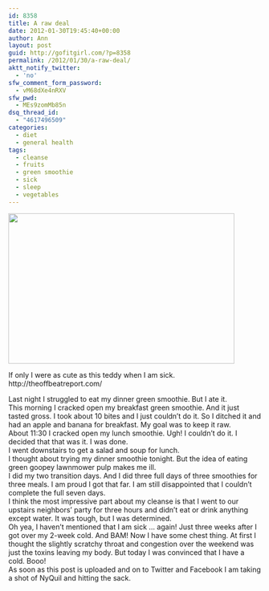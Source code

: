 ```yaml
---
id: 8358
title: A raw deal
date: 2012-01-30T19:45:40+00:00
author: Ann
layout: post
guid: http://gofitgirl.com/?p=8358
permalink: /2012/01/30/a-raw-deal/
aktt_notify_twitter:
  - 'no'
sfw_comment_form_password:
  - vM68dXe4nRXV
sfw_pwd:
  - MEs9zomMb85n
dsq_thread_id:
  - "4617496509"
categories:
  - diet
  - general health
tags:
  - cleanse
  - fruits
  - green smoothie
  - sick
  - sleep
  - vegetables
---
```

<div style="width: 460px" class="wp-caption alignleft">
  <a href="http://theoffbeatreport.com/wp-content/uploads/2011/01/sick-teddy-bear1.jpg"><img title="sick teddy" src="http://theoffbeatreport.com/wp-content/uploads/2011/01/sick-teddy-bear1.jpg" alt="" width="450" height="300" /></a>
  
  <p class="wp-caption-text">
    If only I were as cute as this teddy when I am sick. http://theoffbeatreport.com/
  </p>
</div>

  
Last night I struggled to eat my dinner green smoothie. But I ate it.  
This morning I cracked open my breakfast green smoothie. And it just tasted gross. I took about 10 bites and I just couldn&#8217;t do it. So I ditched it and had an apple and banana for breakfast. My goal was to keep it raw.  
About 11:30 I cracked open my lunch smoothie. Ugh! I couldn&#8217;t do it. I decided that that was it. I was done.  
I went downstairs to get a salad and soup for lunch.  
I thought about trying my dinner smoothie tonight. But the idea of eating green goopey lawnmower pulp makes me ill.  
I did my two transition days. And I did three full days of three smoothies for three meals. I am proud I got that far. I am still disappointed that I couldn&#8217;t complete the full seven days.  
I think the most impressive part about my cleanse is that I went to our upstairs neighbors&#8217; party for three hours and didn&#8217;t eat or drink anything except water. It was tough, but I was determined.  
Oh yea, I haven&#8217;t mentioned that I am sick &#8230; again! Just three weeks after I got over my 2-week cold. And BAM! Now I have some chest thing. At first I thought the slightly scratchy throat and congestion over the weekend was just the toxins leaving my body. But today I was convinced that I have a cold. Booo!  
As soon as this post is uploaded and on to Twitter and Facebook I am taking a shot of NyQuil and hitting the sack.